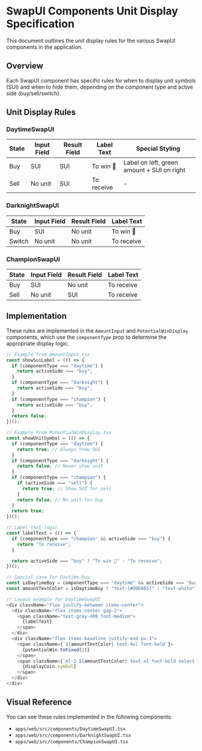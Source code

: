 # SwapUI Components Unit Display Specification

This document outlines the unit display rules for the various SwapUI components in the application.

## Overview

Each SwapUI component has specific rules for when to display unit symbols (SUI) and when to hide them, depending on the component type and active side (buy/sell/switch).

## Unit Display Rules

### DaytimeSwapUI

| State | Input Field | Result Field | Label Text | Special Styling                                  |
|-------|-------------|--------------|------------|-------------------------------------------------|
| Buy   | SUI         | SUI          | To win 🌻  | Label on left, green amount + SUI on right      |
| Sell  | No unit     | SUI          | To receive | -                                               |

### DarknightSwapUI

| State  | Input Field | Result Field | Label Text |
|--------|-------------|--------------|------------|
| Buy    | SUI         | No unit      | To win 🌻  |
| Switch | No unit     | No unit      | To receive |

### ChampionSwapUI

| State | Input Field | Result Field | Label Text |
|-------|-------------|--------------|------------|
| Buy   | SUI         | No unit      | To receive |
| Sell  | No unit     | SUI          | To receive |

## Implementation

These rules are implemented in the `AmountInput` and `PotentialWinDisplay` components, which use the `componentType` prop to determine the appropriate display logic.

```typescript
// Example from AmountInput.tsx
const showSuiLabel = (() => {
  if (componentType === "daytime") {
    return activeSide === "buy";
  }
  if (componentType === "darknight") {
    return activeSide === "buy";
  }
  if (componentType === "champion") {
    return activeSide === "buy";
  }
  return false;
})();

// Example from PotentialWinDisplay.tsx
const showUnitSymbol = (() => {
  if (componentType === "daytime") {
    return true; // Always show SUI
  }
  if (componentType === "darknight") {
    return false; // Never show unit
  }
  if (componentType === "champion") {
    if (activeSide === "sell") {
      return true; // Show SUI for sell
    }
    return false; // No unit for buy
  }
  return true;
})();

// Label text logic
const labelText = (() => {
  if (componentType === "champion" && activeSide === "buy") {
    return "To receive";
  }

  return activeSide === "buy" ? "To win 🌻" : "To receive";
})();

// Special case for Daytime.buy
const isDaytimeBuy = componentType === "daytime" && activeSide === "buy";
const amountTextColor = isDaytimeBuy ? "text-[#00E065]" : "text-white";

// Layout example for DaytimeSwapUI
<div className="flex justify-between items-center">
  <div className="flex items-center gap-2">
    <span className="text-gray-400 font-medium">
      {labelText}
    </span>
  </div>
  <div className="flex items-baseline justify-end px-3">
    <span className={`${amountTextColor} text-4xl font-bold`}>
      {potentialWin.toFixed(2)}
    </span>
    <span className={`ml-2 ${amountTextColor} text-xl font-bold select-none`}>
      {displayCoin.symbol}
    </span>
  </div>
</div>
```

## Visual Reference

You can see these rules implemented in the following components:

- `apps/web/src/components/DaytimeSwapUI.tsx`
- `apps/web/src/components/DarknightSwapUI.tsx`
- `apps/web/src/components/ChampionSwapUI.tsx`
